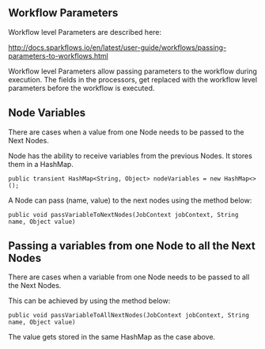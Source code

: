 ## Workflow Parameters

Workflow level Parameters are described here:

http://docs.sparkflows.io/en/latest/user-guide/workflows/passing-parameters-to-workflows.html

Workflow level Parameters allow passing parameters to the workflow during execution. The fields in the processors, get replaced with the workflow level parameters before the workflow is executed.


## Node Variables

There are cases when a value from one Node needs to be passed to the Next Nodes.

Node has the ability to receive variables from the previous Nodes. It stores them in a HashMap.

    public transient HashMap<String, Object> nodeVariables = new HashMap<>();

A Node can pass (name, value) to the next nodes using the method below:

    public void passVariableToNextNodes(JobContext jobContext, String name, Object value)


## Passing a variables from one Node to all the Next Nodes

There are cases when a variable from one Node needs to be passed to all the Next Nodes.

This can be achieved by using the method below:

    public void passVariableToAllNextNodes(JobContext jobContext, String name, Object value)

The value gets stored in the same HashMap as the case above.



